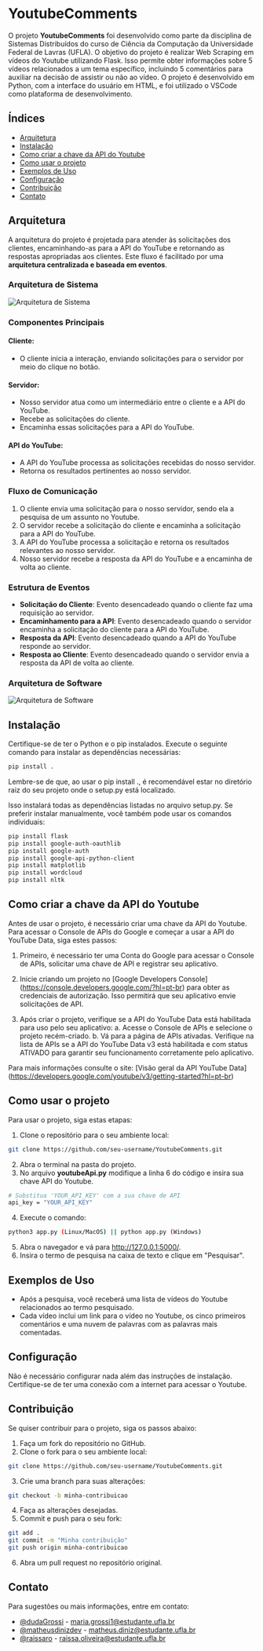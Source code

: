 # YoutubeComments

O projeto **YoutubeComments** foi desenvolvido como parte da disciplina de Sistemas Distribuídos do curso de Ciência da Computação da Universidade Federal de Lavras (UFLA). O objetivo do projeto é realizar Web Scraping em vídeos do Youtube utilizando Flask. Isso permite obter informações sobre 5 vídeos relacionados a um tema específico, incluindo 5 comentários para auxiliar na decisão de assistir ou não ao vídeo. O projeto é desenvolvido em Python, com a interface do usuário em HTML, e foi utilizado o VSCode como plataforma de desenvolvimento.

## Índices
- [Arquitetura](#arquitetura)
- [Instalação](#instalação)
- [Como criar a chave da API do Youtube](#como-criar-a-chave-da-api-do-youtube)
- [Como usar o projeto](#como-usar-o-projeto)
- [Exemplos de Uso](#exemplos-de-uso)
- [Configuração](#configuração)
- [Contribuição](#contribuição)
- [Contato](#contato)

## Arquitetura
A arquitetura do projeto é projetada para atender às solicitações dos clientes, encaminhando-as para a API do YouTube e retornando as respostas apropriadas aos clientes. Este fluxo é facilitado por uma **arquitetura centralizada e baseada em eventos**.

### Arquitetura de Sistema
![Arquitetura de Sistema](./trabalho_praticoSD/imagens/ArquiteturaSistema.drawio.png)


### Componentes Principais
#### Cliente: 

- O cliente inicia a interação, enviando solicitações para o servidor por meio do clique no botão.

#### Servidor:

- Nosso servidor atua como um intermediário entre o cliente e a API do YouTube.
- Recebe as solicitações do cliente.
- Encaminha essas solicitações para a API do YouTube.

#### API do YouTube:

- A API do YouTube processa as solicitações recebidas do nosso servidor.
- Retorna os resultados pertinentes ao nosso servidor.

### Fluxo de Comunicação
1. O cliente envia uma solicitação para o nosso servidor, sendo ela a pesquisa de um assunto no Youtube.
2. O servidor recebe a solicitação do cliente e encaminha a solicitação para a API do YouTube.
3. A API do YouTube processa a solicitação e retorna os resultados relevantes ao nosso servidor.
4. Nosso servidor recebe a resposta da API do YouTube e a encaminha de volta ao cliente.

### Estrutura de Eventos
- **Solicitação do Cliente**: Evento desencadeado quando o cliente faz uma requisição ao servidor.
- **Encaminhamento para a API**: Evento desencadeado quando o servidor encaminha a solicitação do cliente para a API do YouTube.
- **Resposta da API**: Evento desencadeado quando a API do YouTube responde ao servidor.
- **Resposta ao Cliente**: Evento desencadeado quando o servidor envia a resposta da API de volta ao cliente.


### Arquitetura de Software
![Arquitetura de Software](./trabalho_praticoSD/imagens/ArquiteturaSoftware.png)
## Instalação

Certifique-se de ter o Python e o pip instalados. Execute o seguinte comando para instalar as dependências necessárias:

```bash
pip install .
```

Lembre-se de que, ao usar o pip install ., é recomendável estar no diretório raiz do seu projeto onde o setup.py está localizado.

Isso instalará todas as dependências listadas no arquivo setup.py. Se preferir instalar manualmente, você também pode usar os comandos individuais:
```bash
pip install flask
pip install google-auth-oauthlib
pip install google-auth
pip install google-api-python-client
pip install matplotlib
pip install wordcloud
pip install nltk
```

## Como criar a chave da API do Youtube
Antes de usar o projeto, é necessário criar uma chave da API do Youtube.
Para acessar o Console de APIs do Google e começar a usar a API do YouTube Data, siga estes passos:

1. Primeiro, é necessário ter uma Conta do Google para acessar o Console de APIs, solicitar uma chave de API e registrar seu aplicativo.

2. Inicie criando um projeto no [Google Developers Console] (https://console.developers.google.com/?hl=pt-br) para obter as credenciais de autorização. Isso permitirá que seu aplicativo envie solicitações de API.

3. Após criar o projeto, verifique se a API do YouTube Data está habilitada para uso pelo seu aplicativo:
  a. Acesse o Console de APIs e selecione o projeto recém-criado.
  b. Vá para a página de APIs ativadas. Verifique na lista de APIs se a API do YouTube Data v3 está habilitada e com status ATIVADO para garantir seu 
  funcionamento corretamente pelo aplicativo.

Para mais informações consulte o site: [Visão geral da API YouTube Data] (https://developers.google.com/youtube/v3/getting-started?hl=pt-br)

## Como usar o projeto
Para usar o projeto, siga estas etapas:

1. Clone o repositório para o seu ambiente local:
```bash
git clone https://github.com/seu-username/YoutubeComments.git
```
2. Abra o terminal na pasta do projeto.
3. No arquivo **youtubeApi.py** modifique a linha 6 do código e insira sua chave API do Youtube.
```bash
# Substitua 'YOUR_API_KEY' com a sua chave de API
api_key = "YOUR_API_KEY"
```
4. Execute o comando:
```bash
python3 app.py (Linux/MacOS) || python app.py (Windows)
```
5. Abra o navegador e vá para http://127.0.0.1:5000/.
6. Insira o termo de pesquisa na caixa de texto e clique em "Pesquisar".

## Exemplos de Uso
- Após a pesquisa, você receberá uma lista de vídeos do Youtube relacionados ao termo pesquisado.
- Cada vídeo inclui um link para o vídeo no Youtube, os cinco primeiros comentários e uma nuvem de palavras com as palavras mais comentadas.

## Configuração
Não é necessário configurar nada além das instruções de instalação. Certifique-se de ter uma conexão com a internet para acessar o Youtube.

## Contribuição
Se quiser contribuir para o projeto, siga os passos abaixo:
1. Faça um fork do repositório no GitHub.
2. Clone o fork para o seu ambiente local:
```bash
git clone https://github.com/seu-username/YoutubeComments.git
```
3. Crie uma branch para suas alterações:
```bash
git checkout -b minha-contribuicao
```
4. Faça as alterações desejadas.
5. Commit e push para o seu fork:
```bash
git add .
git commit -m "Minha contribuição"
git push origin minha-contribuicao
```
6. Abra um pull request no repositório original.

## Contato
Para sugestões ou mais informações, entre em contato:
- [@dudaGrossi](https://github.com/dudaGrossi) - maria.grossi1@estudante.ufla.br
- [@matheusdinizdev](https://github.com/matheusdinizdev) - matheus.diniz@estudante.ufla.br
- [@raissaro](https://github.com/raissaro) - raissa.oliveira@estudante.ufla.br
